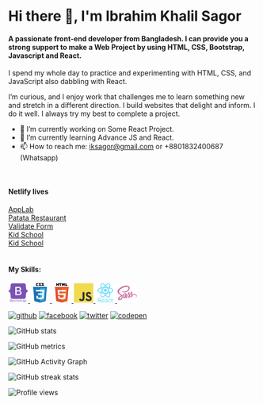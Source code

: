 <!DOCTYPE html>
<html>
<head>
<title>Page Title</title>
</head>
<body>

# Hi there 👋, I'm Ibrahim Khalil Sagor
#### A passionate front-end developer from Bangladesh. I can provide you a strong support to make a Web Project by using HTML, CSS, Bootstrap, Javascript and React.
I spend my whole day to practice and experimenting with HTML, CSS, and JavaScript also dabbling with React.

I’m curious, and I enjoy work that challenges me to learn something new and stretch in a different direction.
I build websites that delight and inform. I do it well. I always try my best to complete a project.

<!-- ### Skills: REACT / JS / HTML / CSS / BOOTSTRAP / SASS -->

- 🔭 I’m currently working on Some React Project. 
- 🌱 I’m currently learning Advance JS and React. 
- 📫 How to reach me: iksagor@gmail.com or +8801832400687 (Whatsapp) 
<br>

<h4>Netlify lives</h4>
<a href="https://applab-iks.netlify.app/" target="_blank" rel="noreferrer">AppLab</a> <br>
<a href="https://patata-web.netlify.app/" target="_blank" rel="noreferrer">Patata Restaurant</a> <br>
<a href="https://validate-form-iks.netlify.app/" target="_blank" rel="noreferrer">Validate Form</a> <br>
<a href="https://react-kid-sport.netlify.app/" target="_blank" rel="noreferrer">Kid School</a> <br>
<a href="https://the-mordernist.netlify.app/" target="_blank" rel="noreferrer">Kid School</a> <br>
<br>

<h4>My Skills:</h4>
<p align="left"> <a href="https://getbootstrap.com" target="_blank" rel="noreferrer"> <img
                src="https://raw.githubusercontent.com/devicons/devicon/master/icons/bootstrap/bootstrap-plain-wordmark.svg"
                alt="bootstrap" width="40" height="40" /> </a> <a href="https://www.w3schools.com/css/" target="_blank"
            rel="noreferrer"> <img
                src="https://raw.githubusercontent.com/devicons/devicon/master/icons/css3/css3-original-wordmark.svg"
                alt="css3" width="40" height="40" /> </a> <a href="https://www.w3.org/html/" target="_blank"
            rel="noreferrer"> <img
                src="https://raw.githubusercontent.com/devicons/devicon/master/icons/html5/html5-original-wordmark.svg"
                alt="html5" width="40" height="40" /> </a> <a
            href="https://developer.mozilla.org/en-US/docs/Web/JavaScript" target="_blank" rel="noreferrer"> <img
                src="https://raw.githubusercontent.com/devicons/devicon/master/icons/javascript/javascript-original.svg"
                alt="javascript" width="40" height="40" /> </a> <a href="https://reactjs.org/" target="_blank"
            rel="noreferrer"> <img
                src="https://raw.githubusercontent.com/devicons/devicon/master/icons/react/react-original-wordmark.svg"
                alt="react" width="40" height="40" /> </a> <a href="https://sass-lang.com" target="_blank"
            rel="noreferrer"> <img
                src="https://raw.githubusercontent.com/devicons/devicon/master/icons/sass/sass-original.svg" alt="sass"
                width="40" height="40" /> 
            </a> 
 </p>
 

[<img src='https://cdn.jsdelivr.net/npm/simple-icons@3.0.1/icons/github.svg' alt='github' height='40'>](https://github.com/iksagor0)  [<img src='https://cdn.jsdelivr.net/npm/simple-icons@3.0.1/icons/facebook.svg' alt='facebook' height='40'>](https://www.facebook.com/iksagor0)  [<img src='https://cdn.jsdelivr.net/npm/simple-icons@3.0.1/icons/twitter.svg' alt='twitter' height='40'>](https://twitter.com/iksagor0)  [<img src='https://cdn.jsdelivr.net/npm/simple-icons@3.0.1/icons/codepen.svg' alt='codepen' height='40'>](https://codepen.io/iksagor0)   


<!-- [![trophy](https://github-profile-trophy.vercel.app/?username=iksagor0)](https://github.com/ryo-ma/github-profile-trophy) -->

<!-- [![Top Langs](https://github-readme-stats.vercel.app/api/top-langs/?username=iksagor0)](https://github.com/anuraghazra/github-readme-stats) -->

![GitHub stats](https://github-readme-stats.vercel.app/api?username=iksagor0&show_icons=true&count_private=true)  

![GitHub metrics](https://metrics.lecoq.io/iksagor0)

![GitHub Activity Graph](https://activity-graph.herokuapp.com/graph?username=iksagor0)    

![GitHub streak stats](https://github-readme-streak-stats.herokuapp.com/?user=iksagor0)  

![Profile views](https://gpvc.arturio.dev/iksagor0) 




<!--
**iksagor0/iksagor0** is a ✨ _special_ ✨ repository because its `README.md` (this file) appears on your GitHub profile.

Here are some ideas to get you started:

- 🔭 I’m currently working on ...
- 🌱 I’m currently learning ...
- 👯 I’m looking to collaborate on ...
- 🤔 I’m looking for help with ...
- 💬 Ask me about ...
- 📫 How to reach me: ...
- 😄 Pronouns: ...
- ⚡ Fun fact: ...
-->


</body>
</html>

